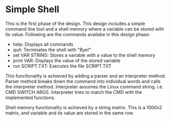 # Simple Shell
This is the first phase of the design. This design includes a simple command line tool and a shell memory where a variable can be stored with its value. Following are the commands availabe in this design phase:

- help: Displays all commands
- quit: Terminates the shell with "Bye!"
- set VAR STRING: Stores a variable with a value to the shell memory
- print VAR: Displays the value of the stored variable
- run SCRIPT.TXT: Executes the file SCRIPT.TXT

This functionality is achieved by adding a parser and an interpreter method. Parser method breaks down the command into individual words and calls the interpreter method. Interpreter assumes the Linux command string. i.e. CMD SWITCH ARGS. Interpreter tries to match the CMD with the implemented functions.

Shell memory functionality is achieved by a string matrix. This is a 1000x2 matrix, and variable and its value are stored in the same row.